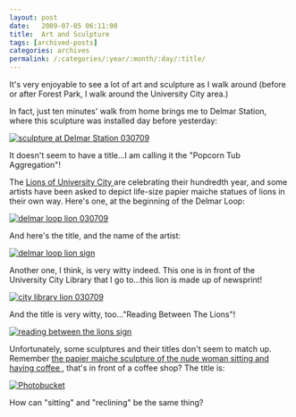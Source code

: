 ```yaml
---
layout: post
date:	2009-07-05 06:11:00
title:  Art and Sculpture
tags: [archived-posts]
categories: archives
permalink: /:categories/:year/:month/:day/:title/
---
```

It's very enjoyable to see a lot of art and sculpture as I walk around (before or after Forest Park, I walk around the University City area.)

In fact, just ten minutes' walk from home brings me to Delmar Station, where this sculpture was installed day before yesterday:


<a href="http://s562.photobucket.com/albums/ss67/pugaippadam/?action=view&current=IMG_2303.jpg" target="_blank"><img src="http://i562.photobucket.com/albums/ss67/pugaippadam/IMG_2303.jpg" border="0" alt="sculpture at Delmar Station 030709"></a>

It doesn't seem to have a title...I am calling it the "Popcorn Tub Aggregation"!

<lj-cut text="more about sculpture, and lions">

The <a href="http://www.waymarking.com/waymarks/WM2W53"> Lions of University City </a> are celebrating their hundredth year, and some artists have been asked to depict life-size papier maiche statues of lions in their own way. Here's one, at the beginning of the Delmar Loop:


<a href="http://s562.photobucket.com/albums/ss67/pugaippadam/?action=view&current=IMG_2308.jpg" target="_blank"><img src="http://i562.photobucket.com/albums/ss67/pugaippadam/IMG_2308.jpg" border="0" alt="delmar loop lion 030709"></a>

And here's the title, and the name of the artist:

<a href="http://s562.photobucket.com/albums/ss67/pugaippadam/?action=view&current=IMG_2309.jpg" target="_blank"><img src="http://i562.photobucket.com/albums/ss67/pugaippadam/IMG_2309.jpg" border="0" alt="delmar loop lion sign"></a>

Another one, I think, is very witty indeed. This one is in front of the University City Library that I go to...this lion is made up of newsprint!


<a href="http://s562.photobucket.com/albums/ss67/pugaippadam/?action=view&current=IMG_2310.jpg" target="_blank"><img src="http://i562.photobucket.com/albums/ss67/pugaippadam/IMG_2310.jpg" border="0" alt="city library lion 030709"></a>

And the title is very witty, too..."Reading Between The Lions"!


<a href="http://s562.photobucket.com/albums/ss67/pugaippadam/?action=view&current=IMG_2311.jpg" target="_blank"><img src="http://i562.photobucket.com/albums/ss67/pugaippadam/IMG_2311.jpg" border="0" alt="reading between the lions sign"></a>

Unfortunately, some sculptures and their titles don't seem to match up. Remember <a href="http://deponti.livejournal.com/529237.html"> the papier maiche sculpture of the nude woman sitting and having coffee </a> , that's in front of a coffee shop? The title is:

<a href="http://s562.photobucket.com/albums/ss67/pugaippadam/?action=view&current=IMG_2324.jpg" target="_blank"><img src="http://i562.photobucket.com/albums/ss67/pugaippadam/IMG_2324.jpg" border="0" alt="Photobucket"></a>

How can "sitting" and "reclining" be the same thing?


</lj-cut>
